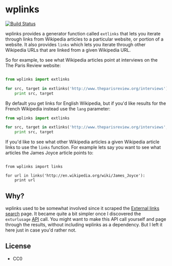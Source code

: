 wplinks
=======

[![Build Status](https://secure.travis-ci.org/edsu/wplinks.png)](http://travis-ci.org/edsu/wplinks)

wplinks provides a generator function called `extlinks` that lets you iterate
through links from Wikipedia articles to a particular website, or portion 
of a website. It also provides `links` which lets you iterate through other
Wikipedia URLs that are linked from a given Wikipedia URL.

So for example, to see what Wikipedia articles point at interviews on the
The Paris Review website:

```python

from wplinks import extlinks 

for src, target in extlinks('http://www.theparisreview.org/interviews'):
    print src, target
```

By default you get links for English Wikipedia, but if you'd like results for 
the French Wikipedia instead use the `lang` parameter:

```python
from wplinks import extlinks

for src, target in extlinks('http://www.theparisreview.org/interviews', lang='fr'):
    print src, target
```

If you'd like to see what other Wikipedia articles a given Wikipedia article
links to use the `links` function. For example lets say you want to see what
articles the James Joyce article points to:

```

from wplinks import links

for url in links('http://en.wikipedia.org/wiki/James_Joyce'):
    print url
```

Why?
----

wplinks used to be somewhat involved since it scraped the 
[External links search][1] page. It became quite a bit simpler once I 
discovered the `exturlusage` [API][2] call. You might want to make this 
API call yourself and page through the results, without including wplinks
as a dependency.  But I left it here just in case you'd rather not.


License
-------

* CC0

[1]: https://en.wikipedia.org/wiki/Special:LinkSearch
[2]: https://en.wikipedia.org/w/api.php

